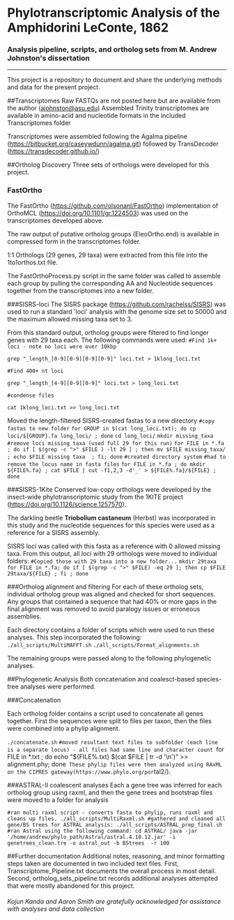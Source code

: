 Phylotranscriptomic Analysis of the Amphidorini LeConte, 1862
======

### Analysis pipeline, scripts, and ortholog sets from M. Andrew Johnston's dissertation


------

This project is a repository to document and share the underlying methods and data for the present project.

##Transcriptomes
Raw FASTQs are not posted here but are available from the author (ajohnston@asu.edu)
Assembled Trinity transcriptomes are available in amino-acid and nucleotide formats in the included Transcriptomes folder

Transcriptomes were assembled following the Agalma pipeline (https://bitbucket.org/caseywdunn/agalma.git) followed by TransDecoder (https://transdecoder.github.io/)

##Ortholog Discovery
Three sets of orthologs were developed for this project.

### FastOrtho
The FastOrtho (https://github.com/olsonanl/FastOrtho) implementation of OrthoMCL (https://doi.org/10.1101/gr.1224503) was used on the transcriptomes developed above.

The raw output of putative ortholog groups (EleoOrtho.end) is available in compressed form in the transcriptomes folder.

1:1 Orthologs (29 genes, 29 taxa) were extracted from this file into the 1to1orthos.txt file.

The FastOrthoProcess.py script in the same folder was called to assemble each group by pulling the corresponding AA and Nucleotide sequences together from the transcriptomes into a new folder.

###SISRS-loci
The SISRS package (https://github.com/rachelss/SISRS) was used to run a standard 'loci' analysis with the genome size set to 50000 and the maximum allowed missing taxa set to 3.

From this standard output, ortholog groups were filtered to find longer genes with 29 taxa each. The following commands were used:
`#Find 1k+ loci - note no loci were over 10kbp`

`grep "_length_[0-9][0-9][0-9][0-9]" loci.txt > 1klong_loci.txt `

`#Find 400+ nt loci`

`grep "_length_[4-9][0-9][0-9]" loci.txt > long_loci.txt`

`#condense files`

`cat 1klong_loci.txt >> long_loci.txt`


Moved the length-filtered SISRS-created fastas to a new directory
`#copy fastas to new folder`
`for GROUP in $(cat long_loci.txt); do cp loci/${GROUP}.fa long_loci/ ; done`
`cd long_loci/`
`mkdir missing_taxa`
`#remove loci missing taxa (used full 29 for this run)`
`for FILE in *.fa ; do if [ $(grep -c ">" $FILE ) -lt 29 ] ; then mv $FILE missing_taxa/ ; echo $FILE missing taxa  ; fi; done`
`#created directory system`
`#had to remove the locus name in fasta files`
`for FILE in *.fa ; do mkdir ${FILE%.fa} ; cat $FILE | cut -f1,2,3 -d'_' > ${FILE%.fa}/${FILE} ; done`



###SISRS-1Kite
Conserved low-copy orthologs were developed by the insect-wide phylotranscriptomic study from the 1KITE project (https://doi.org/10.1126/science.1257570).

The darkling beetle **Triobolium castaneum** (Herbst) was incorporated in this study and the nucleotide sequences for this species were used as a reference for a SISRS assembly.

SISRS loci was called with this fasta as a reference with 0 allowed missing taxa.  From this output, all loci with 29 orthologs were moved to individual folders:
`#Copied those with 29 taxa into a new folder...`
`mkdir 29taxa`
`for FILE in *.fa; do if [ $(grep -c ">" $FILE) -eq 29 ]; then cp $FILE 29taxa/${FILE} ; fi ; done`


###Ortholog alignment and filtering
For each of these ortholog sets, individual ortholog group was aligned and checked for short sequences.  Any groups that contained a sequence that had 40% or more gaps in the final alignment was removed to avoid paralogy issues or erroneous assemblies.

Each directory contains a folder of scripts which were used to run these analyses. This step incorporated the following:
`./all_scripts/MultiMAFFT.sh`
`./all_scripts/Format_alignments.sh`


The remaining groups were passed along to the following phylogenetic analyses.



##Phylogenetic Analysis
Both concatenation and coalesct-based species-tree analyses were performed.

###Concatenation

Each ortholog folder contains a script used to concatenate all genes together.  First the sequences were split to files per taxon, then the files were combined into a phylip alignment.

`./concatenate.sh`
`#moved resultant text files to subfolder (each line is a separate locus) - all files had same line and character count
`for FILE in *.txt ; do echo "${FILE%.txt}     $(cat $FILE | tr -d '\n')" >> alignment.phy; done`
These phylip files were then analyzed using RAxML on the CIPRES gateway(https://www.phylo.org/por`tal2/).

###ASTRAL-II coalescent analyses
Each a gene tree was inferred for each ortholog group using raxml, and then the gene trees and bootstrap files were moved to a folder for analysis

`#ran multi raxml script - converts fasta to phylip, runs raxml and cleans up files.
./all_scripts/MultiRaxml.sh
#gathered and cleaned all gene/BS trees for ASTRAL analysis:
./all_scripts/ASTRAL_prep_final.sh
#ran Astral using the following command:
cd ASTRAL/
java -jar '/home/andrew/phylo_path/Astral/astral.4.10.12.jar' -i genetrees_clean.tre -o astral_out -b BStrees  -r 100
`

##Further documentation
Additional notes, reasoning, and minor formatting steps taken are documented in two included text files. First, Transcriptome_Pipeline.txt documents the overall process in most detail. Second, ortholog_sets_pipeline.txt records additional analyses attempted that were mostly abandoned for this project.

###### Kojun Kanda and Aaron Smith are gratefully acknowledged for assistance with analyses and data collection
